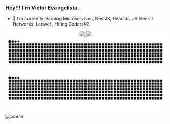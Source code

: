 ### Hey!!! I'm Victor Evangelista.


- 🌱 I’m currently learning Microservices, NestJS, ReactJs, JS Neural Networks, Laravel , Hiring Coders#3

<div align="center">
  <a href="https://github.com/victorcesae">
  <img height="160em" src="https://github-readme-stats.vercel.app/api?username=victorcesae&show_icons=true&theme=dracula&include_all_commits=true&count_private=true"/>
  <img height="160em" src="https://github-readme-stats.vercel.app/api/top-langs/?username=victorcesae&layout=compact&langs_count=7&theme=dracula"/>
</div>  
 
<a href="https://github.com/victorcesae#gh-light-mode-only">
  <img src="https://github.com/victorcesae/victorcesae/blob/output/github-contribution-grid-snake.svg" alt="Snake Animation Light" />
</a>
<a href="https://github.com/victorcesae#gh-dark-mode-only">
  <img src="https://github.com/victorcesae/victorcesae/blob/output/github-contribution-grid-snake-dark.svg" alt="Snake Animation Dark" />
</a>
  
![ocean](https://github.com/victorcesae/victorcesae/blob/output/ocean.gif?color_snake=orange&color_dots=#bfd6f6,#8dbdff,#64a1f4,#4b91f1,#3c7dd9)
